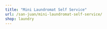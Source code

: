 ```yaml
---
title: "Mini Laundromat Self Service"
url: /san-juan/mini-laundromat-self-service/
shop: laundry
---
```

